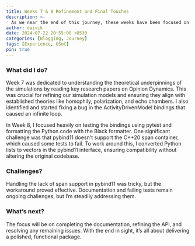 ```yaml
---
title: Weeks 7 & 8 Refinement and Final Touches
description: >-
  As we near the end of this journey, these weeks have been focused on refining the project and preparing for the final stages.
author: daivik
date: 2024-07-22 20:55:00 +0530
categories: [Blogging, Journey]
tags: [Experience, GSoC]
pin: true
---
```


### What did I do?
Week 7 was dedicated to understanding the theoretical underpinnings of the simulations by reading key research papers on Opinion Dynamics. This was crucial for refining our simulation models and ensuring they align with established theories like homophily, polarization, and echo chambers. I also identified and started fixing a bug in the ActivityDrivenModel bindings that caused an infinite loop.

In Week 8, I focused heavily on testing the bindings using pytest and formatting the Python code with the Black formatter. One significant challenge was that pybind11 doesn't support the C++20 span container, which caused some tests to fail. To work around this, I converted Python lists to vectors in the pybind11 interface, ensuring compatibility without altering the original codebase.

### Challenges?
Handling the lack of span support in pybind11 was tricky, but the workaround proved effective. Documentation and failing tests remain ongoing challenges, but I’m steadily addressing them.

### What’s next?
The focus will be on completing the documentation, refining the API, and resolving any remaining issues. With the end in sight, it’s all about delivering a polished, functional package.
